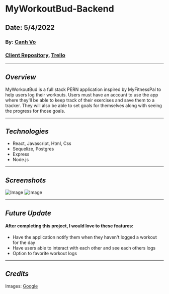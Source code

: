 # MyWorkoutBud-Backend

## Date: 5/4/2022

### By: [Canh Vo](https://www.linkedin.com/in/canhvo16/)

### [Client Repository](https://github.com/canhvo16/MyWorkoutBud-Frontend), [Trello](https://trello.com/b/caO6Il0y/myworkoutbud)

---

## **_Overview_**

MyWorkoutBud is a full stack PERN application inspired by MyFitnessPal to help users log their workouts. Users must have an account to use the app where they'll be able to keep track of their exercises and save them to a tracker. They will also be able to set goals for themselves along with seeing the progress for those goals.

---

## **_Technologies_**

- React, Javascript, Html, Css
- Sequelize, Postgres
- Express
- Node.js

---

## **_Screenshots_**

![Image](src/assets/MyWorkoutBud-Home.png)
![Image](src/assets/MyWorkoutBud-Profile.png)

---

## **_Future Update_**

#### After completing this project, I would love to these features:

- Have the application notify them when they haven't logged a workout for the day
- Have users able to interact with each other and see each others logs
- Option to favorite workout logs

---

## **_Credits_**

Images: [Google](https://www.google.com/)
